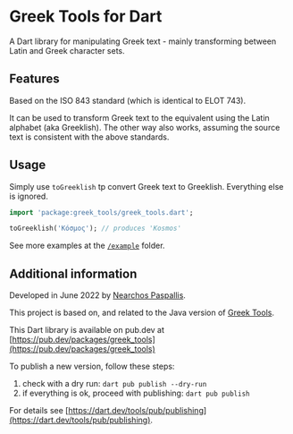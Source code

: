 # Greek Tools for Dart

A Dart library for manipulating Greek text - mainly transforming between Latin and Greek character sets.

## Features

Based on the ISO 843 standard (which is identical to ELOT 743).

It can be used to transform Greek text to the equivalent using the Latin alphabet (aka Greeklish). The other way also works, assuming the source text is consistent with the above standards.

## Usage

Simply use ``toGreeklish`` tp convert Greek text to Greeklish. Everything else is ignored.

```dart
import 'package:greek_tools/greek_tools.dart';

toGreeklish('Κόσμος'); // produces 'Kosmos'
```

See more examples at the [`/example`](example) folder. 

## Additional information

Developed in June 2022 by [Nearchos Paspallis](https://nearchos.github.io).

This project is based on, and related to the Java version of
[Greek Tools](https://github.com/nearchos/GreekTools/tree/master/src/test/java/com/aspectsense/greektools).

This Dart library is available on pub.dev at [https://pub.dev/packages/greek_tools](https://pub.dev/packages/greek_tools)

To publish a new version, follow these steps:
1. check with a dry run: `dart pub publish --dry-run`
2. if everything is ok, proceed with publishing: `dart pub publish`

For details see [https://dart.dev/tools/pub/publishing](https://dart.dev/tools/pub/publishing).